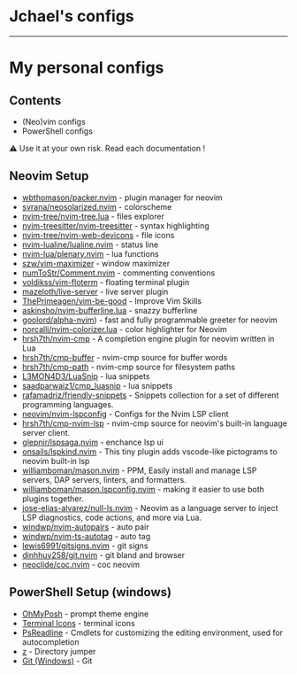 # Jchael's configs
---

# My personal configs

## Contents
- (Neo)vim configs
- PowerShell configs

⚠️ Use it at your own risk. Read each documentation !

## Neovim Setup
- [wbthomason/packer.nvim](https://github.com/wbthomason/packer.nvim) - plugin manager for neovim
- [svrana/neosolarized.nvim](https://github.com/svrana/neosolarized.nvim) - colorscheme
- [nvim-tree/nvim-tree.lua](https://github.com/nvim-tree/nvim-tree.lua) - files explorer
- [nvim-treesitter/nvim-treesitter](https://github.com/nvim-treesitter/nvim-treesitter) - syntax highlighting
- [nvim-tree/nvim-web-devicons](https://github.com/nvim-tree/nvim-web-devicons) - file icons
- [nvim-lualine/lualine.nvim](https://github.com/nvim-lualine/lualine.nvim) - status line
- [nvim-lua/plenary.nvim](https://github.com/nvim-lua/plenary.nvim) - lua functions 
- [szw/vim-maximizer](https://github.com/szw/vim-maximizer) - window maximizer
- [numToStr/Comment.nvim](https://github.com/numToStr/Comment.nvim) - commenting conventions
- [voldikss/vim-floterm](https://github.com/voldikss/vim-floaterm) - floating terminal plugin
- [mazeloth/live-server](https://github.com/manzeloth/live-server) - live server plugin
- [ThePrimeagen/vim-be-good](https://github.com/ThePrimeagen/vim-be-good) - Improve Vim Skills
- [askinsho/nvim-bufferline.lua](https://github.com/akinsho/bufferline.nvim) - snazzy bufferline
- [goolord/alpha-nvim](https://github.com/goolord/alpha-nvim)) - fast and fully programmable greeter for neovim
- [norcalli/nvim-colorizer.lua](https://github.com/norcalli/nvim-colorizer.lua) - color highlighter for Neovim 
- [hrsh7th/nvim-cmp](https://github.com/hrsh7th/nvim-cmp) - A completion engine plugin for neovim written in Lua
- [hrsh7th/cmp-buffer](https://github.com/hrsh7th/cmp-buffer) - nvim-cmp source for buffer words
- [hrsh7th/cmp-path](https://github.com/hrsh7th/cmp-path) - nvim-cmp source for filesystem paths
- [L3MON4D3/LuaSnip](https://github.com/L3MON4D3/LuaSnip) - lua snippets
- [saadparwaiz1/cmp_luasnip](https://github.com/saadparwaiz1/cmp_luasnip) - lua snippets
- [rafamadriz/friendly-snippets](https://github.com/rafamadriz/friendly-snippets) - Snippets collection for a set of different programming languages.
- [neovim/nvim-lspconfig](https://github.com/neovim/nvim-lspconfig) - Configs for the Nvim LSP client 
- [hrsh7th/cmp-nvim-lsp](https://github.com/hrsh7th/cmp-nvim-lsp) - nvim-cmp source for neovim's built-in language server client.
- [glepnir/lspsaga.nvim](https://github.com/nvimdev/lspsaga.nvim) - enchance lsp ui
- [onsails/lspkind.nvim](https://github.com/onsails/lspkind.nvim) - This tiny plugin adds vscode-like pictograms to neovim built-in lsp
- [williamboman/mason.nvim](https://github.com/williamboman/mason.nvim) - PPM, Easily install and manage LSP servers, DAP servers, linters, and formatters.
- [williamboman/mason.lspconfig.nvim](https://github.com/williamboman/mason-lspconfig.nvim) - making it easier to use both plugins together.
- [jose-elias-alvarez/null-ls.nvim](https://github.com/jose-elias-alvarez/null-ls.nvim) - Neovim as a language server to inject LSP diagnostics, code actions, and more via Lua.
- [windwp/nvim-autopairs](https://github.com/windwp/nvim-autopairs) - auto pair
- [windwp/nvim-ts-autotag](https://github.com/windwp/nvim-ts-autotag) - auto tag
- [lewis6991/gitsigns.nvim](https://github.com/lewis6991/gitsigns.nvim) - git signs
- [dinhhuy258/git.nvim](https://github.com/dinhhuy258/git.nvim) - git bland and browser
- [neoclide/coc.nvim](https://github.com/neoclide/coc.nvim) - coc neovim

## PowerShell Setup (windows)
- [OhMyPosh](https://ohmyposh.dev/) - prompt theme engine
- [Terminal Icons](https://github.com/devblackops/Terminal-Icons) - terminal icons
- [PsReadline](https://learn.microsoft.com/en-us/powershell/module/psreadline/?view=powershell-7.3) - Cmdlets for customizing the editing environment, used for autocompletion
- [z](https://www.powershellgallery.com/packages/z/1.1.13) - Directory jumper
- [Git (Windows)](https://gitforwindows.org/) - Git
